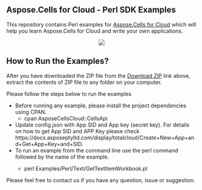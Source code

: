## Aspose.Cells for Cloud - Perl SDK Examples

This repository contains Perl examples for [Aspose.Cells for Cloud](http://www.aspose.com/products/cells/cloud) which will help you learn Aspose.Cells for Cloud and write your own applications.


<p align="center">
  <a title="Download Examples ZIP" href="https://github.com/aspose-cells/Aspose.Cells-for-Cloud/archive/master.zip">
	<img src="https://raw.github.com/AsposeExamples/java-examples-dashboard/master/images/downloadZip-Button-Large.png" />
  </a>
</p>

## How to Run the Examples?



After you have downloaded the ZIP file from the [Download ZIP](https://github.com/aspose-cells/Aspose.Cells-for-Cloud/archive/master.zip) link above, extract the contents of ZIP file to any folder on your computer. 


Please follow the steps below to run the examples

<ul>

<li>Before running any example, please install the project dependencies using CPAN. 
<ul><li>cpan AsposeCellsCloud::CellsApi</li></ul></li>
<li>Update config.json with App SID and App key (secret key). For details on how to get App SID and APP Key please check https://docs.asposeptyltd.com/display/totalcloud/Create+New+App+and+Get+App+Key+and+SID.</li>
<li>To run an example from the command line use the perl command followed by the name of the example. 
<ul><li>

perl Examples/Perl/Text/GetTextItemWorkbook.pl</li></ul>
</li>

</ul>

Please feel free to contact us if you have any question, issue or suggestion.



